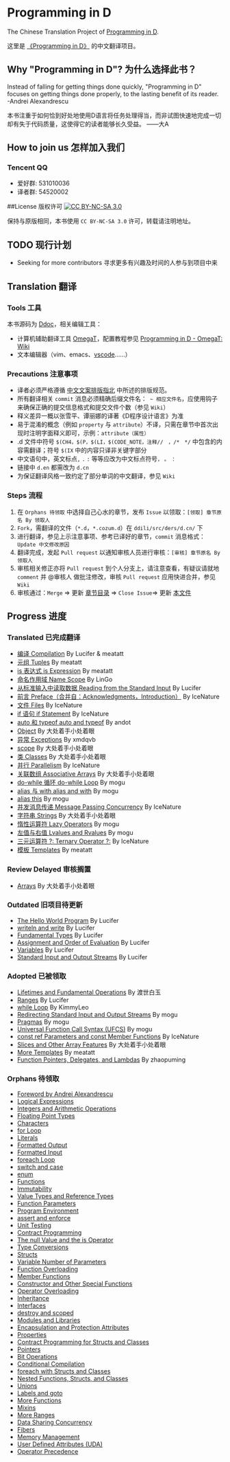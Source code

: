 # Programming in D
The Chinese Translation Project of [Programming in D](http://ddili.org/ders/d.en/index.html).

这里是 [《Programming in D》](http://ddili.org/ders/d.en/index.html) 的中文翻译项目。

## Why "Programming in D"? 为什么选择此书？
Instead of falling for getting things done quickly, "Programming in D" focuses on getting things done properly, to the lasting benefit of its reader. -Andrei Alexandrescu

本书注重于如何恰到好处地使用D语言将任务处理得当，而非试图快速地完成一切却有失于代码质量，这使得它的读者能够长久受益。 ——大A

## How to join us 怎样加入我们
### Tencent QQ
 - 爱好群: 531010036
 - 译者群: 54520002

##License 版权许可 [![CC BY-NC-SA 3.0][license-badge]][license-url]

[license-badge]: http://ddili.org/image/cc_88x31.png
[license-url]: http://creativecommons.org/licenses/by-nc-sa/3.0/us/
保持与原版相同，本书使用 `CC BY-NC-SA 3.0` 许可，转载请注明地址。

## TODO 现行计划
- Seeking for more contributors 寻求更多有兴趣及时间的人参与到项目中来

## Translation 翻译
### Tools 工具
本书源码为 [Ddoc](https://dlang.org/spec/ddoc.html)，相关编辑工具：
- 计算机辅助翻译工具 [OmegaT](http://omegat.org/)，配置教程参见 [Programming in D - OmegaT: Wiki](https://github.com/DlangRen/Programming-in-D-OmegaT/wiki)
- 文本编辑器（vim、emacs、[vscode](https://github.com/dlang-vscode/dlang-vscode)……）

### Precautions 注意事项
- 译者必须严格遵循 [中文文案排版指北](https://github.com/sparanoid/chinese-copywriting-guidelines) 中所述的排版规范。
- 所有翻译相关 `commit` 消息必须精确后缀文件名：` ~ 相应文件名`，应使用钩子来确保正确的提交信息格式和提交文件个数（参见 `Wiki`）
- 释义差异一概以张雪平、谭丽娜的译著《D程序设计语言》为准
- 易于混淆的概念（例如 `property` 与 `attribute`）不译，只需在章节中首次出现时注明字面释义即可，示例：`attribute（属性）`
- .d 文件中符号 `$(CH4，$(P，$(LI，$(CODE_NOTE，注释//　，/*　*/` 中包含的内容需翻译；符号 `$(IX` 中的内容只译非关键字部分
- 中文语句中，英文标点`,` `.` `:` 等等应改为中文标点符号`，` `。` `：`
- 链接中 `d.en` 都需改为 `d.cn`
- 为保证翻译风格一致约定了部分单词的中文翻译，参见 `Wiki`

### Steps 流程
 1. 在 `Orphans 待领取` 中选择自己心水的章节，发布 `Issue` 以领取：`[领取] 章节原名 By 领取人`
 2. `Fork`，需翻译的文件（`*.d`，`*.cozum.d`）在 `ddili/src/ders/d.cn/` 下
 3. 进行翻译，参见上示注意事项、参考已译好的章节，`commit` 消息格式：`Update 中文修改原因`
 4. 翻译完成，发起 `Pull request` 以通知审核人员进行审核：`[审核] 章节原名 By 领取人`
 5. 审核相关修正亦将 `Pull request` 到个人分支上，请注意查看，有疑议请就地 `comment` 并 @审核人 做批注修改，审核  `Pull request` 应用快进合并，参见 `Wiki`
 6. 审核通过：`Merge` => 更新 [章节目录](ddili/src/ders/d.cn/index.d) => `Close Issue`=> 更新 [本文件](README.md)

## Progress 进度
### Translated 已完成翻译
- [编译 Compilation](ddili/src/ders/d.cn/compiler.d) By Lucifer & meatatt
- [元组 Tuples](ddili/src/ders/d.cn/tuples.d) By meatatt
- [is 表达式 is Expression](ddili/src/ders/d.cn/is_expr.d) By meatatt
- [命名作用域 Name Scope](ddili/src/ders/d.cn/name_space.d) By LinGo
- [从标准输入中读取数据 Reading from the Standard Input](ddili/src/ders/d.cn/input.d) By Lucifer
- [前言 Preface（合并自：Acknowledgments，Introduction）](ddili/src/ders/d.cn/preface.d) By IceNature
- [文件 Files](ddili/src/ders/d.cn/files.d) By IceNature
- [if 语句 if Statement](ddili/src/ders/d.cn/if.d) By IceNature
- [auto 和 typeof auto and typeof](ddili/src/ders/d.cn/auto_and_typeof.d) By andot
- [Object](ddili/src/ders/d.cn/object.d) By 大处着手小处着眼
- [异常 Exceptions](ddili/src/ders/d.cn/exceptions.d) By xmdqvb
- [scope](ddili/src/ders/d.cn/scope.d) By 大处着手小处着眼
- [类 Classes](ddili/src/ders/d.cn/class.d) By 大处着手小处着眼
- [并行 Parallelism](ddili/src/ders/d.cn/parallelism.d) By IceNature
- [关联数组 Associative Arrays](ddili/src/ders/d.cn/aa.d) By 大处着手小处着眼
- [do-while 循环 do-while Loop](ddili/src/ders/d.cn/do_while.d) By mogu
- [alias 与 with alias and with](ddili/src/ders/d.cn/alias.d) By mogu
- [alias this](ddili/src/ders/d.cn/alias_this.d) By mogu
- [并发消息传递 Message Passing Concurrency](ddili/src/ders/d.cn/concurrency.d) By IceNature
- [字符串 Strings](ddili/src/ders/d.cn/strings.d) By 大处着手小处着眼
- [惰性运算符 Lazy Operators](ddili/src/ders/d.cn/lazy_operators.d) By mogu
- [左值与右值 Lvalues and Rvalues](ddili/src/ders/d.cn/lvalue_rvalue.d) By mogu
- [三元运算符 ?: Ternary Operator ?:](ddili/src/ders/d.cn/ternary.d) By IceNature
- [模板 Templates](ddili/src/ders/d.cn/templates.d) By meatatt

### Review Delayed 审核搁置
- [Arrays](ddili/src/ders/d.cn/arrays.d) By 大处着手小处着眼

### Outdated 旧项目待更新
- [The Hello World Program](ddili/src/ders/d.cn/hello_world.d) By Lucifer
- [writeln and write](ddili/src/ders/d.cn/writeln.d) By Lucifer
- [Fundamental Types](ddili/src/ders/d.cn/types.d) By Lucifer
- [Assignment and Order of Evaluation](ddili/src/ders/d.cn/assignment.d) By Lucifer
- [Variables](ddili/src/ders/d.cn/variables.d) By Lucifer
- [Standard Input and Output Streams](ddili/src/ders/d.cn/io.d) By Lucifer

### Adopted 已被领取
- [Lifetimes and Fundamental Operations](ddili/src/ders/d.cn/lifetimes.d) By 渡世白玉
- [Ranges](ddili/src/ders/d.cn/ranges.d) By Lucifer
- [while Loop](ddili/src/ders/d.cn/while.d) By KimmyLeo
- [Redirecting Standard Input and Output Streams](ddili/src/ders/d.cn/stream_redirect.d) By mogu
- [Pragmas](ddili/src/ders/d.cn/pragma.d) By mogu
- [Universal Function Call Syntax (UFCS)](ddili/src/ders/d.cn/ufcs.d) By mogu
- [const ref Parameters and const Member Functions](ddili/src/ders/d.cn/const_member_functions.d) By IceNature
- [Slices and Other Array Features](ddili/src/ders/d.cn/slices.d) By 大处着手小处着眼
- [More Templates](ddili/src/ders/d.cn/templates_more.d) By meatatt
- [Function Pointers, Delegates, and Lambdas](ddili/src/ders/d.cn/lambda.d) By zhaopuming

### Orphans 待领取
- [Foreword by Andrei Alexandrescu](ddili/src/ders/d.cn/foreword2.d)
- [Logical Expressions](ddili/src/ders/d.cn/logical_expressions.d)
- [Integers and Arithmetic Operations](ddili/src/ders/d.cn/arithmetic.d)
- [Floating Point Types](ddili/src/ders/d.cn/floating_point.d)
- [Characters](ddili/src/ders/d.cn/characters.d)
- [for Loop](ddili/src/ders/d.cn/for.d)
- [Literals](ddili/src/ders/d.cn/literals.d)
- [Formatted Output](ddili/src/ders/d.cn/formatted_output.d)
- [Formatted Input](ddili/src/ders/d.cn/formatted_input.d)
- [foreach Loop](ddili/src/ders/d.cn/foreach.d)
- [switch and case](ddili/src/ders/d.cn/switch_case.d)
- [enum](ddili/src/ders/d.cn/enum.d)
- [Functions](ddili/src/ders/d.cn/functions.d)
- [Immutability](ddili/src/ders/d.cn/const_and_immutable.d)
- [Value Types and Reference Types](ddili/src/ders/d.cn/value_vs_reference.d)
- [Function Parameters](ddili/src/ders/d.cn/function_parameters.d)
- [Program Environment](ddili/src/ders/d.cn/main.d)
- [assert and enforce](ddili/src/ders/d.cn/assert.d)
- [Unit Testing](ddili/src/ders/d.cn/unit_testing.d)
- [Contract Programming](ddili/src/ders/d.cn/contracts.d)
- [The null Value and the is Operator](ddili/src/ders/d.cn/null_is.d)
- [Type Conversions](ddili/src/ders/d.cn/cast.d)
- [Structs](ddili/src/ders/d.cn/struct.d)
- [Variable Number of Parameters](ddili/src/ders/d.cn/parameter_flexibility.d)
- [Function Overloading](ddili/src/ders/d.cn/function_overloading.d)
- [Member Functions](ddili/src/ders/d.cn/member_functions.d)
- [Constructor and Other Special Functions](ddili/src/ders/d.cn/special_functions.d)
- [Operator Overloading](ddili/src/ders/d.cn/operator_overloading.d)
- [Inheritance](ddili/src/ders/d.cn/inheritance.d)
- [Interfaces](ddili/src/ders/d.cn/interface.d)
- [destroy and scoped](ddili/src/ders/d.cn/destroy.d)
- [Modules and Libraries](ddili/src/ders/d.cn/modules.d)
- [Encapsulation and Protection Attributes](ddili/src/ders/d.cn/encapsulation.d)
- [Properties](ddili/src/ders/d.cn/property.d)
- [Contract Programming for Structs and Classes](ddili/src/ders/d.cn/invariant.d)
- [Pointers](ddili/src/ders/d.cn/pointers.d)
- [Bit Operations](ddili/src/ders/d.cn/bit_operations.d)
- [Conditional Compilation](ddili/src/ders/d.cn/cond_comp.d)
- [foreach with Structs and Classes](ddili/src/ders/d.cn/foreach_opapply.d)
- [Nested Functions, Structs, and Classes](ddili/src/ders/d.cn/nested.d)
- [Unions](ddili/src/ders/d.cn/union.d)
- [Labels and goto](ddili/src/ders/d.cn/goto.d)
- [More Functions](ddili/src/ders/d.cn/functions_more.d)
- [Mixins](ddili/src/ders/d.cn/mixin.d)
- [More Ranges](ddili/src/ders/d.cn/ranges_more.d)
- [Data Sharing Concurrency](ddili/src/ders/d.cn/concurrency_shared.d)
- [Fibers](ddili/src/ders/d.cn/fibers.d)
- [Memory Management](ddili/src/ders/d.cn/memory.d)
- [User Defined Attributes (UDA)](ddili/src/ders/d.cn/uda.d)
- [Operator Precedence](ddili/src/ders/d.cn/operator_precedence.d)
